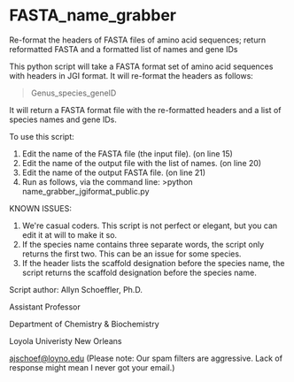 # FASTA_name_grabber
Re-format the headers of FASTA files of amino acid sequences; return reformatted FASTA and a formatted list of names and gene IDs


This python script will take a FASTA format set of amino acid sequences with headers in JGI format. It will re-format the headers as follows:

>Genus_species_geneID

It will return a FASTA format file with the re-formatted headers and a list of species names and gene IDs.

To use this script:
1) Edit the name of the FASTA file (the input file). (on line 15)
2) Edit the name of the output file with the list of names. (on line 20)
3) Edit the name of the output FASTA file. (on line 21)
4) Run as follows, via the command line: >python name_grabber_jgiformat_public.py

KNOWN ISSUES:
1) We're casual coders. This script is not perfect or elegant, but you can edit it at will to make it so. 
2) If the species name contains three separate words, the script only returns the first two. This can be an issue for some species. 
3) If the header lists the scaffold designation before the species name, the script returns the scaffold designation before the species name.

Script author:
Allyn Schoeffler, Ph.D.

Assistant Professor

Department of Chemistry & Biochemistry

Loyola Univeristy New Orleans

ajschoef@loyno.edu
(Please note: Our spam filters are aggressive. Lack of response might mean I never got your email.)
